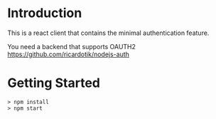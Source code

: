 # Introduction

This is a react client that contains the minimal authentication feature.

You need a backend that supports OAUTH2
https://github.com/ricardotik/nodejs-auth

# Getting Started



```
> npm install
> npm start
```
